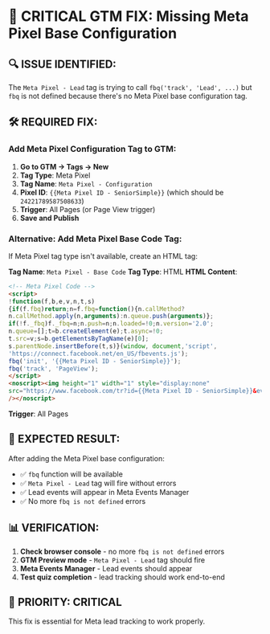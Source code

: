 # 🚨 CRITICAL GTM FIX: Missing Meta Pixel Base Configuration

## 🔍 **ISSUE IDENTIFIED:**
The `Meta Pixel - Lead` tag is trying to call `fbq('track', 'Lead', ...)` but `fbq` is not defined because there's no Meta Pixel base configuration tag.

## 🛠️ **REQUIRED FIX:**

### **Add Meta Pixel Configuration Tag to GTM:**

1. **Go to GTM → Tags → New**
2. **Tag Type**: Meta Pixel
3. **Tag Name**: `Meta Pixel - Configuration`
4. **Pixel ID**: `{{Meta Pixel ID - SeniorSimple}}` (which should be `24221789587508633`)
5. **Trigger**: All Pages (or Page View trigger)
6. **Save and Publish**

### **Alternative: Add Meta Pixel Base Code Tag:**

If Meta Pixel tag type isn't available, create an HTML tag:

**Tag Name**: `Meta Pixel - Base Code`
**Tag Type**: HTML
**HTML Content**:
```html
<!-- Meta Pixel Code -->
<script>
!function(f,b,e,v,n,t,s)
{if(f.fbq)return;n=f.fbq=function(){n.callMethod?
n.callMethod.apply(n,arguments):n.queue.push(arguments)};
if(!f._fbq)f._fbq=n;n.push=n;n.loaded=!0;n.version='2.0';
n.queue=[];t=b.createElement(e);t.async=!0;
t.src=v;s=b.getElementsByTagName(e)[0];
s.parentNode.insertBefore(t,s)}(window, document,'script',
'https://connect.facebook.net/en_US/fbevents.js');
fbq('init', '{{Meta Pixel ID - SeniorSimple}}');
fbq('track', 'PageView');
</script>
<noscript><img height="1" width="1" style="display:none"
src="https://www.facebook.com/tr?id={{Meta Pixel ID - SeniorSimple}}&ev=PageView&noscript=1"
/></noscript>
```

**Trigger**: All Pages

## 🎯 **EXPECTED RESULT:**
After adding the Meta Pixel base configuration:
- ✅ `fbq` function will be available
- ✅ `Meta Pixel - Lead` tag will fire without errors
- ✅ Lead events will appear in Meta Events Manager
- ✅ No more `fbq is not defined` errors

## 📊 **VERIFICATION:**
1. **Check browser console** - no more `fbq is not defined` errors
2. **GTM Preview mode** - `Meta Pixel - Lead` tag should fire
3. **Meta Events Manager** - Lead events should appear
4. **Test quiz completion** - lead tracking should work end-to-end

## 🚀 **PRIORITY: CRITICAL**
This fix is essential for Meta lead tracking to work properly.
